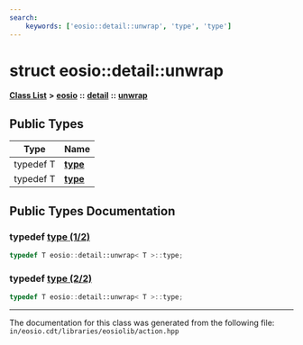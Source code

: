```yaml
---
search:
    keywords: ['eosio::detail::unwrap', 'type', 'type']
---
```


# struct eosio::detail::unwrap

[**Class List**](annotated.md) **>** [**eosio**](namespaceeosio.md) **::** [**detail**](namespaceeosio_1_1detail.md) **::** [**unwrap**](structeosio_1_1detail_1_1unwrap.md)


## Public Types

|Type|Name|
|-----|-----|
|typedef T|[**type**](group__action_gab2da0d039e48ffa15bdb76d85cd5084d.md#gab2da0d039e48ffa15bdb76d85cd5084d)|
|typedef T|[**type**](structeosio_1_1detail_1_1unwrap_ab2da0d039e48ffa15bdb76d85cd5084d.md#1ab2da0d039e48ffa15bdb76d85cd5084d)|


## Public Types Documentation

### typedef <a id="gab2da0d039e48ffa15bdb76d85cd5084d" href="#gab2da0d039e48ffa15bdb76d85cd5084d">type (1/2)</a>

```cpp
typedef T eosio::detail::unwrap< T >::type;
```



### typedef <a id="1ab2da0d039e48ffa15bdb76d85cd5084d" href="#1ab2da0d039e48ffa15bdb76d85cd5084d">type (2/2)</a>

```cpp
typedef T eosio::detail::unwrap< T >::type;
```





----------------------------------------
The documentation for this class was generated from the following file: `in/eosio.cdt/libraries/eosiolib/action.hpp`
